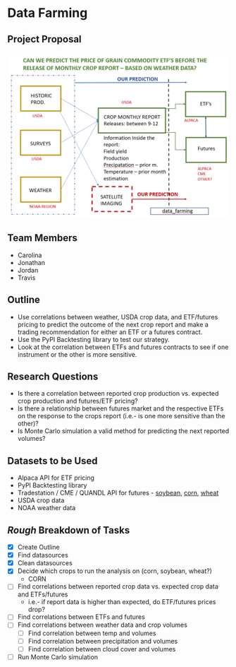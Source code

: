 # Data Farming
## **Project Proposal**

![Basic Project Outline](/images/project_idea.png)

## **Team Members**
* Carolina
* Jonathan
* Jordan
* Travis

## **Outline**
* Use correlations between weather, USDA crop data, and ETF/futures pricing to predict the outcome of the next crop report and make a trading recommendation for either an ETF or a futures contract.
* Use the PyPI Backtesting library to test our strategy.
* Look at the correlation between ETFs and futures contracts to see if one instrument or the other is more sensitive.

## **Research Questions**
* Is there a correlation between reported crop production vs. expected crop production and futures/ETF pricing?
* Is there a relationship between futures market and the respective ETFs on the response to the crops report (i.e.- is one more sensitive than the other)?
* Is Monte Carlo simulation a valid method for predicting the next reported volumes?


## **Datasets to be Used**
* Alpaca API for ETF pricing
* PyPI Backtesting library
* Tradestation / CME / QUANDL API for futures - [soybean](/data/raw_data/soybeans_daily.csv), [corn](/data/raw_data/corn_daily.csv), [wheat](/data/raw_data/wheat_daily.csv)
* USDA crop data
* NOAA weather data

## **_Rough_ Breakdown of Tasks**
* [x] Create Outline
* [x] Find datasources
* [x] Clean datasources
* [x] Decide which crops to run the analysis on (corn, soybean, wheat?)
   * CORN
* [ ] Find correlations between reported crop data vs. expected crop data and ETFs/futures
    * i.e.- if report data is higher than expected, do ETF/futures prices drop?
* [ ] Find correlations between ETFs and futures
* [ ] Find correlations between weather data and crop volumes
    - [ ] Find correlation between temp and volumes
    - [ ] Find correlation between precipitation and volumes
    - [ ] Find correlation between cloud cover and volumes
* [ ] Run Monte Carlo simulation
